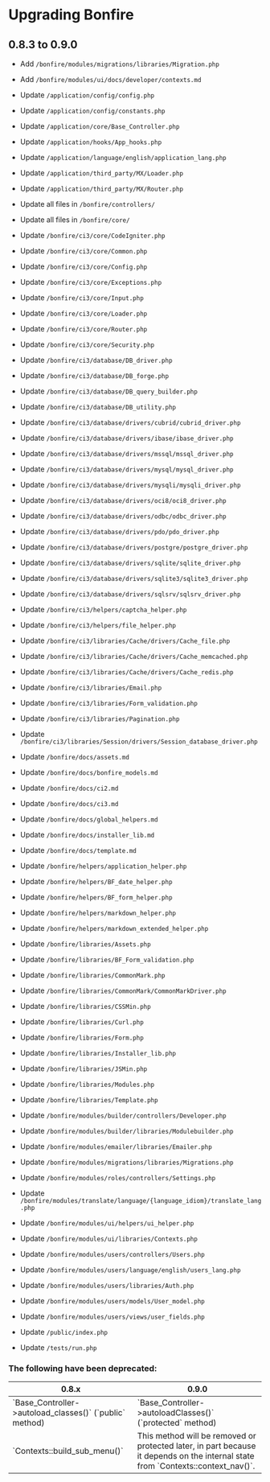 # Upgrading Bonfire

## 0.8.3 to 0.9.0

* Add `/bonfire/modules/migrations/libraries/Migration.php`
* Add `/bonfire/modules/ui/docs/developer/contexts.md`

* Update `/application/config/config.php`
* Update `/application/config/constants.php`
* Update `/application/core/Base_Controller.php`
* Update `/application/hooks/App_hooks.php`
* Update `/application/language/english/application_lang.php`
* Update `/application/third_party/MX/Loader.php`
* Update `/application/third_party/MX/Router.php`

* Update all files in `/bonfire/controllers/`
* Update all files in `/bonfire/core/`

* Update `/bonfire/ci3/core/CodeIgniter.php`
* Update `/bonfire/ci3/core/Common.php`
* Update `/bonfire/ci3/core/Config.php`
* Update `/bonfire/ci3/core/Exceptions.php`
* Update `/bonfire/ci3/core/Input.php`
* Update `/bonfire/ci3/core/Loader.php`
* Update `/bonfire/ci3/core/Router.php`
* Update `/bonfire/ci3/core/Security.php`
* Update `/bonfire/ci3/database/DB_driver.php`
* Update `/bonfire/ci3/database/DB_forge.php`
* Update `/bonfire/ci3/database/DB_query_builder.php`
* Update `/bonfire/ci3/database/DB_utility.php`
* Update `/bonfire/ci3/database/drivers/cubrid/cubrid_driver.php`
* Update `/bonfire/ci3/database/drivers/ibase/ibase_driver.php`
* Update `/bonfire/ci3/database/drivers/mssql/mssql_driver.php`
* Update `/bonfire/ci3/database/drivers/mysql/mysql_driver.php`
* Update `/bonfire/ci3/database/drivers/mysqli/mysqli_driver.php`
* Update `/bonfire/ci3/database/drivers/oci8/oci8_driver.php`
* Update `/bonfire/ci3/database/drivers/odbc/odbc_driver.php`
* Update `/bonfire/ci3/database/drivers/pdo/pdo_driver.php`
* Update `/bonfire/ci3/database/drivers/postgre/postgre_driver.php`
* Update `/bonfire/ci3/database/drivers/sqlite/sqlite_driver.php`
* Update `/bonfire/ci3/database/drivers/sqlite3/sqlite3_driver.php`
* Update `/bonfire/ci3/database/drivers/sqlsrv/sqlsrv_driver.php`
* Update `/bonfire/ci3/helpers/captcha_helper.php`
* Update `/bonfire/ci3/helpers/file_helper.php`
* Update `/bonfire/ci3/libraries/Cache/drivers/Cache_file.php`
* Update `/bonfire/ci3/libraries/Cache/drivers/Cache_memcached.php`
* Update `/bonfire/ci3/libraries/Cache/drivers/Cache_redis.php`
* Update `/bonfire/ci3/libraries/Email.php`
* Update `/bonfire/ci3/libraries/Form_validation.php`
* Update `/bonfire/ci3/libraries/Pagination.php`
* Update `/bonfire/ci3/libraries/Session/drivers/Session_database_driver.php`

* Update `/bonfire/docs/assets.md`
* Update `/bonfire/docs/bonfire_models.md`
* Update `/bonfire/docs/ci2.md`
* Update `/bonfire/docs/ci3.md`
* Update `/bonfire/docs/global_helpers.md`
* Update `/bonfire/docs/installer_lib.md`
* Update `/bonfire/docs/template.md`

* Update `/bonfire/helpers/application_helper.php`
* Update `/bonfire/helpers/BF_date_helper.php`
* Update `/bonfire/helpers/BF_form_helper.php`
* Update `/bonfire/helpers/markdown_helper.php`
* Update `/bonfire/helpers/markdown_extended_helper.php`
* Update `/bonfire/libraries/Assets.php`
* Update `/bonfire/libraries/BF_Form_validation.php`
* Update `/bonfire/libraries/CommonMark.php`
* Update `/bonfire/libraries/CommonMark/CommonMarkDriver.php`
* Update `/bonfire/libraries/CSSMin.php`
* Update `/bonfire/libraries/Curl.php`
* Update `/bonfire/libraries/Form.php`
* Update `/bonfire/libraries/Installer_lib.php`
* Update `/bonfire/libraries/JSMin.php`
* Update `/bonfire/libraries/Modules.php`
* Update `/bonfire/libraries/Template.php`

* Update `/bonfire/modules/builder/controllers/Developer.php`
* Update `/bonfire/modules/builder/libraries/Modulebuilder.php`
* Update `/bonfire/modules/emailer/libraries/Emailer.php`
* Update `/bonfire/modules/migrations/libraries/Migrations.php`
* Update `/bonfire/modules/roles/controllers/Settings.php`
* Update `/bonfire/modules/translate/language/{language_idiom}/translate_lang.php`
* Update `/bonfire/modules/ui/helpers/ui_helper.php`
* Update `/bonfire/modules/ui/libraries/Contexts.php`
* Update `/bonfire/modules/users/controllers/Users.php`
* Update `/bonfire/modules/users/language/english/users_lang.php`
* Update `/bonfire/modules/users/libraries/Auth.php`
* Update `/bonfire/modules/users/models/User_model.php`
* Update `/bonfire/modules/users/views/user_fields.php`

* Update `/public/index.php`

* Update `/tests/run.php`

### The following have been deprecated:
<table>
    <thead>
        <tr>
            <th>0.8.x</th>
            <th>0.9.0</th>
        </tr>
    </thead>
    <tbody>
        <tr>
            <td>`Base_Controller->autoload_classes()` (`public` method)</td>
            <td>`Base_Controller->autoloadClasses()` (`protected` method)</td>
        </tr>
        <tr>
            <td>`Contexts::build_sub_menu()`</td>
            <td>This method will be removed or protected later, in part because
                it depends on the internal state from `Contexts::context_nav()`.
            </td>
        </tr>
    </tbody>
</table>